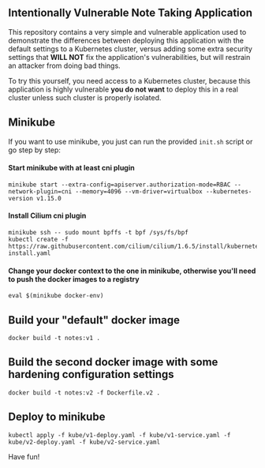 ## Intentionally Vulnerable Note Taking Application

This repository contains a very simple and vulnerable application used to demonstrate the differences between deploying this application with the default settings to a Kubernetes cluster, versus adding some extra security settings that **WILL NOT** fix the application's vulnerabilities, but will restrain an attacker from doing bad things.

To try this yourself, you need access to a Kubernetes cluster, because this application is highly vulnerable **you do not want** to deploy this in a real cluster unless such cluster is properly isolated.

## Minikube
If you want to use minikube, you just can run the provided `init.sh` script or go step by step:

#### Start minikube with at least cni plugin

    minikube start --extra-config=apiserver.authorization-mode=RBAC --network-plugin=cni --memory=4096 --vm-driver=virtualbox --kubernetes-version v1.15.0

#### Install Cilium cni plugin

    minikube ssh -- sudo mount bpffs -t bpf /sys/fs/bpf
    kubectl create -f https://raw.githubusercontent.com/cilium/cilium/1.6.5/install/kubernetes/quick-install.yaml

#### Change your docker context to the one in minikube, otherwise you'll need to push the docker images to a registry

    eval $(minikube docker-env)
    
## Build your "default" docker image

    docker build -t notes:v1 .
    
## Build the second docker image with some hardening configuration settings

    docker build -t notes:v2 -f Dockerfile.v2 .
    
## Deploy to minikube

    kubectl apply -f kube/v1-deploy.yaml -f kube/v1-service.yaml -f kube/v2-deploy.yaml -f kube/v2-service.yaml

Have fun!


